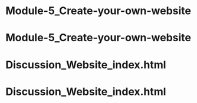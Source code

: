 # Module-5_Create-your-own-website
# Module-5_Create-your-own-website
# Discussion_Website_index.html
# Discussion_Website_index.html
